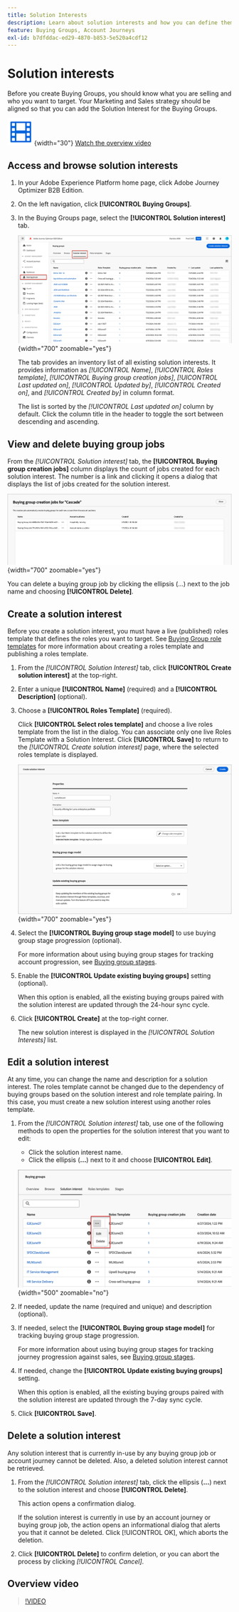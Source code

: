 ```yaml
---
title: Solution Interests
description: Learn about solution interests and how you can define them for use within your Buying Groups.
feature: Buying Groups, Account Journeys
exl-id: b7dfddac-ed29-4870-b853-5e520a4cdf12
---
```

# Solution interests

Before you create Buying Groups, you should know what you are selling and who you want to target. Your Marketing and Sales strategy should be aligned so that you can add the Solution Interest for the Buying Groups.

![Video](../../assets/do-not-localize/icon-video.svg){width="30"} [Watch the overview video](#overview-video)

## Access and browse solution interests

1. In your Adobe Experience Platform home page, click Adobe Journey Optimizer B2B Edition.

1. On the left navigation, click **[!UICONTROL Buying Groups]**.

1. In the Buying Groups page, select the **[!UICONTROL Solution interest]** tab.

   ![Solution Interest tab](assets/solution-interest-tab.png){width="700" zoomable="yes"}

   The tab provides an inventory list of all existing solution interests. It provides information as _[!UICONTROL Name]_, _[!UICONTROL Roles template]_, _[!UICONTROL Buying group creation jobs]_, _[!UICONTROL Last updated on]_, _[!UICONTROL Updated by]_, _[!UICONTROL Created on]_, and _[!UICONTROL Created by]_ in column format.

   The list is sorted by the _[!UICONTROL Last updated on]_ column by default. Click the column title in the header to toggle the sort between descending and ascending.
   
## View and delete buying group jobs

From the _[!UICONTROL Solution interest]_ tab, the **[!UICONTROL Buying group creation jobs]** column displays the count of jobs created for each solution interest. The number is a link and clicking it opens a dialog that displays the list of jobs created for the solution interest.
   
![Buying group jobs for solution interest](assets/buying-group-jobs-for-solution-interest.png){width="700" zoomable="yes"}

You can delete a buying group job by clicking the ellipsis (...) next to the job name and choosing **[!UICONTROL Delete]**.

## Create a solution interest

Before you create a solution interest, you must have a live (published) roles template that defines the roles you want to target. See [Buying Group role templates](./buying-groups-role-templates.md) for more information about creating a roles template and publishing a roles template.

1. From the _[!UICONTROL Solution Interest]_ tab, click **[!UICONTROL Create solution interest]** at the top-right.

1. Enter a unique **[!UICONTROL Name]** (required) and a **[!UICONTROL Description]** (optional).

1. Choose a **[!UICONTROL Roles Template]** (required).

   Click **[!UICONTROL Select roles template]** and choose a live roles template from the list in the dialog. You can associate only one live Roles Template with a Solution Interest. Click **[!UICONTROL Save]** to return to the _[!UICONTROL Create solution interest]_ page, where the selected roles template is displayed.

   ![Add a roles template to the solution interest](assets/solution-interest-create.png){width="700" zoomable="yes"}

1. Select the **[!UICONTROL Buying group stage model]** to use buying group stage progression (optional).

   For more information about using buying group stages for tracking account progression, see [Buying group stages](./buying-group-stages.md).

1. Enable the **[!UICONTROL Update existing buying groups]** setting (optional).

   When this option is enabled, all the existing buying groups paired with the solution interest are updated through the 24-hour sync cycle.

1. Click **[!UICONTROL Create]** at the top-right corner.

   The new solution interest is displayed in the _[!UICONTROL Solution Interests]_ list.

## Edit a solution interest

At any time, you can change the name and description for a solution interest. The roles template cannot be changed due to the dependency of buying groups based on the solution interest and role template pairing. In this case, you must create a new solution interest using another roles template.

1. From the _[!UICONTROL Solution interest]_ tab, use one of the following methods to open the properties for the solution interest that you want to edit:

   * Click the solution interest name.
   * Click the ellipsis (**...**) next to it and choose **[!UICONTROL Edit]**.

   ![Solution interest more menu](assets/solution-interests-more-menu.png){width="500" zoomable="no"}

1. If needed, update the name (required and unique) and description (optional).

1. If needed, select the **[!UICONTROL Buying group stage model]** for tracking buying group stage progression.

   For more information about using buying group stages for tracking journey progression against sales, see [Buying group stages](./buying-group-stages.md).

1. If needed, change the **[!UICONTROL Update existing buying groups]** setting.

   When this option is enabled, all the existing buying groups paired with the solution interest are updated through the 7-day sync cycle.

1. Click **[!UICONTROL Save]**.

## Delete a solution interest

Any solution interest that is currently in-use by any buying group job or account journey cannot be deleted. Also, a deleted solution interest cannot be retrieved.

1. From the _[!UICONTROL Solution interest]_ tab, click the ellipsis (**...**) next to the solution interest and choose **[!UICONTROL Delete]**.

   This action opens a confirmation dialog.

   If the solution interest is currently in use by an account journey or buying group job, the action opens an informational dialog that alerts you that it cannot be deleted. Click [!UICONTROL OK], which aborts the deletion.
   
1. Click **[!UICONTROL Delete]** to confirm deletion, or you can abort the process by clicking _[!UICONTROL Cancel]_.

## Overview video

>[!VIDEO](https://video.tv.adobe.com/v/3433080/?learn=on)

